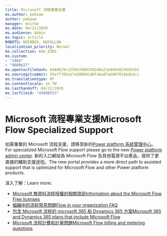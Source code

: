 ```yaml
---
title: Microsoft 流程專業支援
ms.author: pebaum
author: pebaum
manager: mnirke
ms.date: 04/21/2020
ms.audience: Admin
ms.topic: article
ROBOTS: NOINDEX, NOFOLLOW
localization_priority: Normal
ms.collection: Adm_O365
ms.custom:
- "2464"
- "9000627"
ms.openlocfilehash: 6d40629c1259a78803302d6a23a96b50236561b5
ms.sourcegitcommit: 55eff703a17e500681d8fa6a87eb067019ade3cc
ms.translationtype: MT
ms.contentlocale: zh-TW
ms.lasthandoff: 04/22/2020
ms.locfileid: "43698553"
---
```

# <a name="microsoft-flow-specialized-support"></a><span data-ttu-id="f1481-102">Microsoft 流程專業支援</span><span class="sxs-lookup"><span data-stu-id="f1481-102">Microsoft Flow Specialized Support</span></span>

<span data-ttu-id="f1481-103">如需專業的 Microsoft 流程支援，請移至新的[Power platform 系統管理中心](https://aka.ms/flowadminsupport)。</span><span class="sxs-lookup"><span data-stu-id="f1481-103">For specialized Microsoft Flow support please go to the new [Power platform admin center](https://aka.ms/flowadminsupport).</span></span> <span data-ttu-id="f1481-104">新的入口網站為 Microsoft Flow 及其他電源平台產品，提供了更直接的輔助支援途徑。</span><span class="sxs-lookup"><span data-stu-id="f1481-104">The new portal provides a more direct path to assisted support that is optimized for Microsoft Flow and other Power platform products.</span></span>

<span data-ttu-id="f1481-105">深入了解：</span><span class="sxs-lookup"><span data-stu-id="f1481-105">Learn more:</span></span>
- [<span data-ttu-id="f1481-106">Microsoft 無資料流程授權的相關資訊</span><span class="sxs-lookup"><span data-stu-id="f1481-106">Information about the Microsoft Flow Free licenses</span></span>](https://go.microsoft.com/fwlink/?linkid=2095610)
- [<span data-ttu-id="f1481-107">組織中的流程常見問題</span><span class="sxs-lookup"><span data-stu-id="f1481-107">Flow in your organization FAQ</span></span>](https://go.microsoft.com/fwlink/?linkid=2072608)
- [<span data-ttu-id="f1481-108">包含 Microsoft 流程的 microsoft 365 和 Dynamics 365 方案</span><span class="sxs-lookup"><span data-stu-id="f1481-108">Microsoft 365 and Dynamics 365 plans that include Microsoft Flow</span></span>](https://go.microsoft.com/fwlink/?linkid=2072406)
- [<span data-ttu-id="f1481-109">Microsoft 流程計費和計量問題</span><span class="sxs-lookup"><span data-stu-id="f1481-109">Microsoft Flow billing and metering questions</span></span>](https://go.microsoft.com/fwlink/?linkid=2072612)